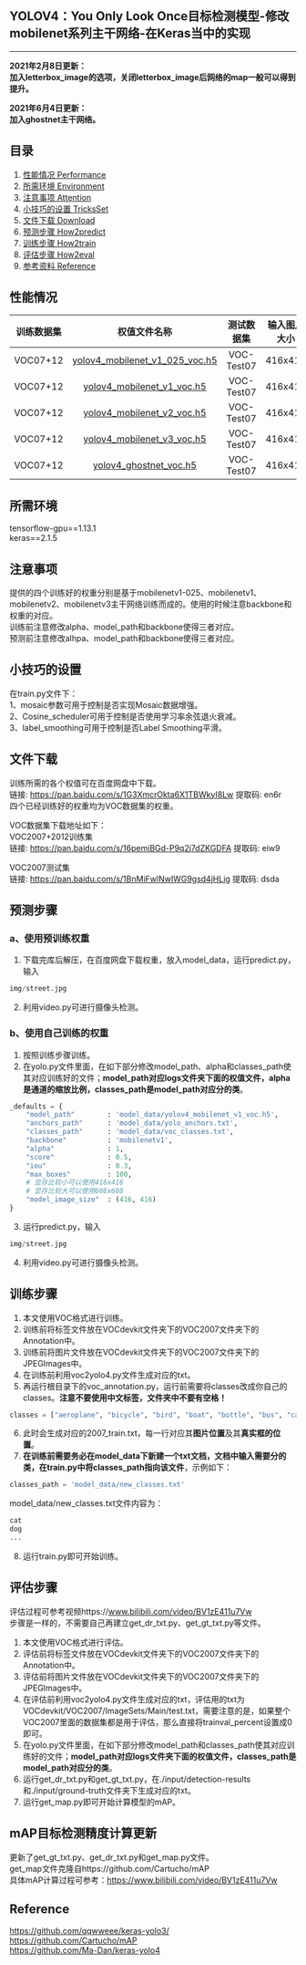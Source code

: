 ## YOLOV4：You Only Look Once目标检测模型-修改mobilenet系列主干网络-在Keras当中的实现
---

**2021年2月8日更新：**   
**加入letterbox_image的选项，关闭letterbox_image后网络的map一般可以得到提升。**    

**2021年6月4日更新：**     
**加入ghostnet主干网络。**

## 目录
1. [性能情况 Performance](#性能情况)
2. [所需环境 Environment](#所需环境)
3. [注意事项 Attention](#注意事项)
4. [小技巧的设置 TricksSet](#小技巧的设置)
5. [文件下载 Download](#文件下载)
6. [预测步骤 How2predict](#预测步骤)
7. [训练步骤 How2train](#训练步骤)
8. [评估步骤 How2eval](#评估步骤)
9. [参考资料 Reference](#Reference)

## 性能情况
| 训练数据集 | 权值文件名称 | 测试数据集 | 输入图片大小 | mAP 0.5:0.95 | mAP 0.5 |
| :-----: | :-----: | :------: | :------: | :------: | :-----: |
| VOC07+12 | [yolov4_mobilenet_v1_025_voc.h5](https://github.com/bubbliiiing/mobilenet-yolov4-lite-keras/releases/download/v1.0/yolov4_mobilenet_v1_025_voc.h5) | VOC-Test07 | 416x416 | - | 66.29
| VOC07+12 | [yolov4_mobilenet_v1_voc.h5](https://github.com/bubbliiiing/mobilenet-yolov4-lite-keras/releases/download/v1.0/yolov4_mobilenet_v1_voc.h5) | VOC-Test07 | 416x416 | - | 80.18
| VOC07+12 | [yolov4_mobilenet_v2_voc.h5](https://github.com/bubbliiiing/mobilenet-yolov4-lite-keras/releases/download/v1.0/yolov4_mobilenet_v2_voc.h5) | VOC-Test07 | 416x416 | - | 79.72
| VOC07+12 | [yolov4_mobilenet_v3_voc.h5](https://github.com/bubbliiiing/mobilenet-yolov4-lite-keras/releases/download/v1.0/yolov4_mobilenet_v3_voc.h5) | VOC-Test07 | 416x416 | - | 78.45
| VOC07+12 | [yolov4_ghostnet_voc.h5](https://github.com/bubbliiiing/mobilenet-yolov4-lite-keras/releases/download/v1.0/yolov4_ghostnet_voc.h5) | VOC-Test07 | 416x416 | - | 78.64

## 所需环境
tensorflow-gpu==1.13.1  
keras==2.1.5

## 注意事项
提供的四个训练好的权重分别是基于mobilenetv1-025、mobilenetv1、mobilenetv2、mobilenetv3主干网络训练而成的。使用的时候注意backbone和权重的对应。   
训练前注意修改alpha、model_path和backbone使得三者对应。  
预测前注意修改alhpa、model_path和backbone使得三者对应。  

## 小技巧的设置
在train.py文件下：   
1、mosaic参数可用于控制是否实现Mosaic数据增强。    
2、Cosine_scheduler可用于控制是否使用学习率余弦退火衰减。    
3、label_smoothing可用于控制是否Label Smoothing平滑。  

## 文件下载
训练所需的各个权值可在百度网盘中下载。    
链接: https://pan.baidu.com/s/1G3XmcrOkta6X1TBWkyI8Lw 提取码: en6r   
四个已经训练好的权重均为VOC数据集的权重。  
  
VOC数据集下载地址如下：  
VOC2007+2012训练集    
链接: https://pan.baidu.com/s/16pemiBGd-P9q2j7dZKGDFA 提取码: eiw9    

VOC2007测试集   
链接: https://pan.baidu.com/s/1BnMiFwlNwIWG9gsd4jHLig 提取码: dsda   

## 预测步骤
### a、使用预训练权重
1. 下载完库后解压，在百度网盘下载权重，放入model_data，运行predict.py，输入  
```python
img/street.jpg
``` 
2. 利用video.py可进行摄像头检测。  
### b、使用自己训练的权重
1. 按照训练步骤训练。  
2. 在yolo.py文件里面，在如下部分修改model_path、alpha和classes_path使其对应训练好的文件；**model_path对应logs文件夹下面的权值文件，alpha是通道的缩放比例，classes_path是model_path对应分的类**。  
```python
_defaults = {
    "model_path"        : 'model_data/yolov4_mobilenet_v1_voc.h5',
    "anchors_path"      : 'model_data/yolo_anchors.txt',
    "classes_path"      : 'model_data/voc_classes.txt',
    "backbone"          : 'mobilenetv1',
    "alpha"             : 1,
    "score"             : 0.5,
    "iou"               : 0.3,
    "max_boxes"         : 100,
    # 显存比较小可以使用416x416
    # 显存比较大可以使用608x608
    "model_image_size"  : (416, 416)
}
```
3. 运行predict.py，输入  
```python
img/street.jpg
```
4. 利用video.py可进行摄像头检测。  

## 训练步骤
1. 本文使用VOC格式进行训练。  
2. 训练前将标签文件放在VOCdevkit文件夹下的VOC2007文件夹下的Annotation中。  
3. 训练前将图片文件放在VOCdevkit文件夹下的VOC2007文件夹下的JPEGImages中。  
4. 在训练前利用voc2yolo4.py文件生成对应的txt。  
5. 再运行根目录下的voc_annotation.py，运行前需要将classes改成你自己的classes。**注意不要使用中文标签，文件夹中不要有空格！**   
```python
classes = ["aeroplane", "bicycle", "bird", "boat", "bottle", "bus", "car", "cat", "chair", "cow", "diningtable", "dog", "horse", "motorbike", "person", "pottedplant", "sheep", "sofa", "train", "tvmonitor"]
```
6. 此时会生成对应的2007_train.txt，每一行对应其**图片位置**及其**真实框的位置**。  
7. **在训练前需要务必在model_data下新建一个txt文档，文档中输入需要分的类，在train.py中将classes_path指向该文件**，示例如下：   
```python
classes_path = 'model_data/new_classes.txt'    
```
model_data/new_classes.txt文件内容为：   
```python
cat
dog
...
```
8. 运行train.py即可开始训练。

## 评估步骤
评估过程可参考视频https://www.bilibili.com/video/BV1zE411u7Vw  
步骤是一样的，不需要自己再建立get_dr_txt.py、get_gt_txt.py等文件。  
1. 本文使用VOC格式进行评估。  
2. 评估前将标签文件放在VOCdevkit文件夹下的VOC2007文件夹下的Annotation中。  
3. 评估前将图片文件放在VOCdevkit文件夹下的VOC2007文件夹下的JPEGImages中。  
4. 在评估前利用voc2yolo4.py文件生成对应的txt，评估用的txt为VOCdevkit/VOC2007/ImageSets/Main/test.txt，需要注意的是，如果整个VOC2007里面的数据集都是用于评估，那么直接将trainval_percent设置成0即可。  
5. 在yolo.py文件里面，在如下部分修改model_path和classes_path使其对应训练好的文件；**model_path对应logs文件夹下面的权值文件，classes_path是model_path对应分的类**。  
6. 运行get_dr_txt.py和get_gt_txt.py，在./input/detection-results和./input/ground-truth文件夹下生成对应的txt。  
7. 运行get_map.py即可开始计算模型的mAP。

## mAP目标检测精度计算更新
更新了get_gt_txt.py、get_dr_txt.py和get_map.py文件。  
get_map文件克隆自https://github.com/Cartucho/mAP  
具体mAP计算过程可参考：https://www.bilibili.com/video/BV1zE411u7Vw

## Reference
https://github.com/qqwweee/keras-yolo3/  
https://github.com/Cartucho/mAP  
https://github.com/Ma-Dan/keras-yolo4  
